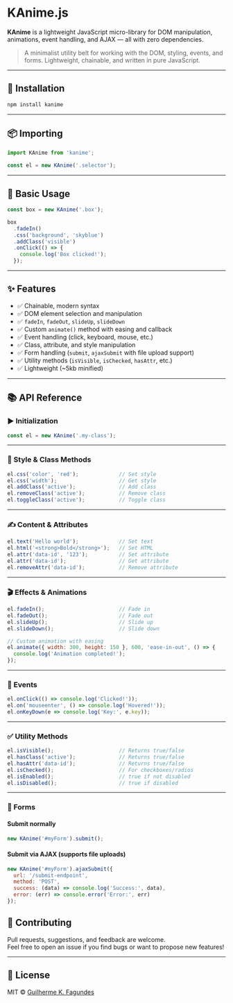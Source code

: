
# KAnime.js

**KAnime** is a lightweight JavaScript micro-library for DOM manipulation, animations, event handling, and AJAX — all with zero dependencies.

> A minimalist utility belt for working with the DOM, styling, events, and forms. Lightweight, chainable, and written in pure JavaScript.

---

## 🚀 Installation

```bash
npm install kanime
```

---

## 📦 Importing

```js
import KAnime from 'kanime';

const el = new KAnime('.selector');
```

---

## 🔧 Basic Usage

```js
const box = new KAnime('.box');

box
  .fadeIn()
  .css('background', 'skyblue')
  .addClass('visible')
  .onClick(() => {
    console.log('Box clicked!');
  });
```

---

## ✨ Features

- ✅ Chainable, modern syntax
- ✅ DOM element selection and manipulation
- ✅ `fadeIn`, `fadeOut`, `slideUp`, `slideDown`
- ✅ Custom `animate()` method with easing and callback
- ✅ Event handling (click, keyboard, mouse, etc.)
- ✅ Class, attribute, and style manipulation
- ✅ Form handling (`submit`, `ajaxSubmit` with file upload support)
- ✅ Utility methods (`isVisible`, `isChecked`, `hasAttr`, etc.)
- ✅ Lightweight (~5kb minified)

---

## 📚 API Reference

### ▶️ Initialization

```js
const el = new KAnime('.my-class');
```

---

### 🎨 Style & Class Methods

```js
el.css('color', 'red');             // Set style
el.css('width');                    // Get style
el.addClass('active');              // Add class
el.removeClass('active');           // Remove class
el.toggleClass('active');           // Toggle class
```

---

### ✍️ Content & Attributes

```js
el.text('Hello world');             // Set text
el.html('<strong>Bold</strong>');   // Set HTML
el.attr('data-id', '123');          // Set attribute
el.attr('data-id');                 // Get attribute
el.removeAttr('data-id');           // Remove attribute
```

---

### 🎬 Effects & Animations

```js
el.fadeIn();                        // Fade in
el.fadeOut();                       // Fade out
el.slideUp();                       // Slide up
el.slideDown();                     // Slide down

// Custom animation with easing
el.animate({ width: 300, height: 150 }, 600, 'ease-in-out', () => {
  console.log('Animation completed!');
});
```

---

### 🧠 Events

```js
el.onClick(() => console.log('Clicked!'));
el.on('mouseenter', () => console.log('Hovered!'));
el.onKeyDown(e => console.log('Key:', e.key));
```

---

### ✅ Utility Methods

```js
el.isVisible();                     // Returns true/false
el.hasClass('active');              // Returns true/false
el.hasAttr('data-id');              // Returns true/false
el.isChecked();                     // For checkboxes/radios
el.isEnabled();                     // true if not disabled
el.isDisabled();                    // true if disabled
```

---

### 📨 Forms

#### Submit normally

```js
new KAnime('#myForm').submit();
```

#### Submit via AJAX (supports file uploads)

```js
new KAnime('#myForm').ajaxSubmit({
  url: '/submit-endpoint',
  method: 'POST',
  success: (data) => console.log('Success:', data),
  error: (err) => console.error('Error:', err)
});
```

## 🤝 Contributing

Pull requests, suggestions, and feedback are welcome.  
Feel free to open an issue if you find bugs or want to propose new features!

---

## 📄 License

MIT © [Guilherme K. Fagundes](https://github.com/Guildherme-fagundes)
```

